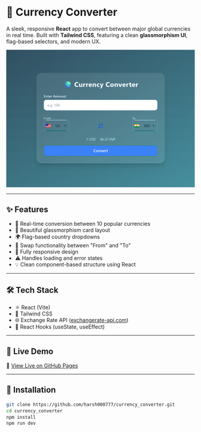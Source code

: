 # 💱 Currency Converter

A sleek, responsive **React** app to convert between major global currencies in real time. Built with **Tailwind CSS**, featuring a clean **glassmorphism UI**, flag-based selectors, and modern UX.

![App Preview](./preview.png)

---

## ✨ Features

- 🔁 Real-time conversion between 10 popular currencies
- 🧊 Beautiful glassmorphism card layout
- 🌍 Flag-based country dropdowns
- 🎯 Swap functionality between "From" and "To"
- 📱 Fully responsive design
- ⚠️ Handles loading and error states
- 💡 Clean component-based structure using React

---

## 🛠️ Tech Stack

- ⚛️ React (Vite)
- 💨 Tailwind CSS
- 🌐 Exchange Rate API ([exchangerate-api.com](https://www.exchangerate-api.com/))
- 🎯 React Hooks (useState, useEffect)

---

## 🚀 Live Demo

🔗 [View Live on GitHub Pages](https://harsh000777.github.io/currency_converter/)


---

## 🔧 Installation

```bash
git clone https://github.com/harsh000777/currency_converter.git
cd currency_converter
npm install
npm run dev
```
